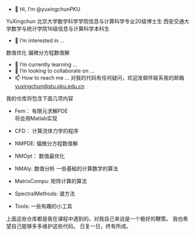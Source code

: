 - 👋 Hi, I’m @yuxingchunPKU

YuXingchun 北京大学数学科学学院信息与计算科学专业20级博士生
            西安交通大学数学与统计学院16级信息与计算科学本科生

- 👀 I’m interested in ...

数值优化  偏微分方程数值解   
- 🌱 I’m currently learning ...
- 💞️ I’m looking to collaborate on ...
- 📫 How to reach me ...   对我的代码有任何疑问，欢迎发邮件联系我的邮箱 yuxingchun@stu.pku.edu.cn


我的仓库将包含下面几项内容

- Fem： 有限元求解PDE    
  将会用Matlab实现  
  
- CFD：  计算流体力学的程序

- NMPDE:  偏微分方程数值解

- NMOpt： 数值最优化

- NMAly: 数值分析
  一些基础的计算数学的算法
  
- MatrixCompu:  矩阵计算的算法

- SpectralMethods: 谱方法 

- Tools:  一些有趣的小工具


上面这些仓库都是我在课程中遇到的。对我自己来说是一个极好的鞭策。 我也希望自己能够多多维护这些代码。 日复一日，终有所成。


<!---
yuxingchunPKU/yuxingchunPKU is a ✨ special ✨ repository because its `README.md` (this file) appears on your GitHub profile.
You can click the Preview link to take a look at your changes.
--->
